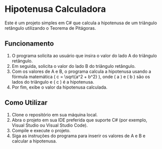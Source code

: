 # Hipotenusa Calculadora

Este é um projeto simples em C# que calcula a hipotenusa de um triângulo retângulo utilizando o Teorema de Pitágoras.

## Funcionamento

1. O programa solicita ao usuário que insira o valor do lado A do triângulo retângulo.
2. Em seguida, solicita o valor do lado B do triângulo retângulo.
3. Com os valores de A e B, o programa calcula a hipotenusa usando a fórmula matemática \( c = \sqrt{a^2 + b^2} \), onde \( a \) e \( b \) são os lados do triângulo e \( c \) é a hipotenusa.
4. Por fim, exibe o valor da hipotenusa calculada.

## Como Utilizar

1. Clone o repositório em sua máquina local.
2. Abra o projeto em sua IDE preferida que suporte C# (por exemplo, Visual Studio ou Visual Studio Code).
3. Compile e execute o projeto.
4. Siga as instruções do programa para inserir os valores de A e B e calcular a hipotenusa.
